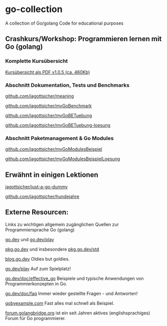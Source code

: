 # go-collection
 A collection of Go/golang Code for educational purposes

## Crashkurs/Workshop: Programmieren lernen mit Go (golang)

### Komplette Kursübersicht
[Kursübersicht als PDF v1.0.5 (ca. 460Kb)](https://github.com/Educational-Coding-Examples-Exercises/go-collection/raw/main/docs/Kurs%C3%BCbersicht%20-%20Programmieren%20lernen%20mit%20Go%20(golang).pdf)

### Abschnitt Dokumentation, Tests und Benchmarks
[github.com/jagottsicher/meaning](https://github.com/jagottsicher/meaning)

[github.com/jagottsicher/myGoBenchmark](https://github.com/jagottsicher/myGoBenchmark)

[github.com/jagottsicher/myGoBETuebung](https://github.com/jagottsicher/myGoBETuebung)

[github.com/jagottsicher/myGoBETuebung-loesung](https://github.com/jagottsicher/myGoBETuebung-loesung)

### Abschnitt Paketmanagement & Go Modules
[github.com/jagottsicher/myGoModulesBeispiel](https://github.com/jagottsicher/myGoModulesBeispiel)

[github.com/jagottsicher/myGoModulesBeispielLoesung](https://github.com/jagottsicher/myGoModulesBeispielLoesung)

## Erwähnt in einigen Lektionen
[jagottsicher/just-a-go-dummy](https://github.com/jagottsicher/just-a-go-dummy)

[github.com/jagottsicher/hundejahre](https://github.com/jagottsicher/hundejahre)

## Externe Resourcen:
Links zu wichtigen allgemein zugänglichen Quellen zur Programmiersprache Go (golang)

[go.dev](https://go.dev) und [go.dev/play](https://go.dev/play)

[pkg.go.dev](https://pkg.go.dev) und insbesondere [pkg.go.dev/std](https://pkg.go.dev/std)

[blog.go.dev](https://blog.go.dev) Oldies but goldies.

[go.dev/play](https://go.dev/play) Auf zum Spielplatz!

[go.dev/doc/effective_go](https://go.dev/doc/effective_go) Beispiele und typische Anwendungen von Programmierkonzepten in Go.

[go.dev/doc/faq](https://go.dev/doc/faq) Immer wieder gestellte Fragen - und Antworten!

[gobyexample.com](https://gobyexample.com) Fast alles mal schnell als Beispiel.

[forum.golangbridge.org](forum.golangbridge.org/) ist ein seit Jahren aktives (englishsprachiges) Forum für Go programmierer.
